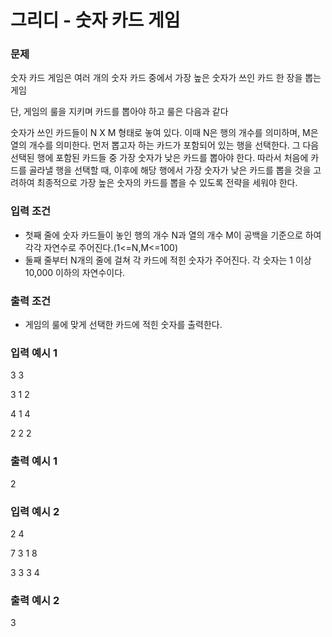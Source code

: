 # 그리디 - 숫자 카드 게임


### 문제
숫자 카드 게임은 여러 개의 숫자 카드 중에서 가장 높은 숫자가 쓰인 카드 한 장을 뽑는 게임

단, 게임의 룰을 지키며 카드를 뽑아야 하고 룰은 다음과 같다

숫자가 쓰인 카드들이 N X M 형태로 놓여 있다. 이때 N은 행의 개수를 의미하며, M은 열의 개수를 의미한다.
먼저 뽑고자 하는 카드가 포함되어 있는 행을 선택한다.
그 다음 선택된 행에 포함된 카드들 중 가장 숫자가 낮은 카드를 뽑아야 한다.
따라서 처음에 카드를 골라낼 행을 선택할 때, 이후에 해당 행에서 가장 숫자가 낮은 카드를 뽑을 것을 고려하여 최종적으로 가장 높은 숫자의 카드를 뽑을 수 있도록 전략을 세워야 한다.


### 입력 조건
- 첫째 줄에 숫자 카드들이 놓인 행의 개수 N과 열의 개수 M이 공백을 기준으로 하여 각각 자연수로 주어진다.(1<=N,M<=100)
- 둘째 줄부터 N개의 줄에 걸쳐 각 카드에 적힌 숫자가 주어진다. 각 숫자는 1 이상 10,000 이하의 자연수이다.


### 출력 조건
- 게임의 룰에 맞게 선택한 카드에 적힌 숫자를 출력한다.


### 입력 예시 1
3 3

3 1 2

4 1 4

2 2 2


### 출력 예시 1
2


### 입력 예시 2
2 4

7 3 1 8

3 3 3 4


### 출력 예시 2
3
